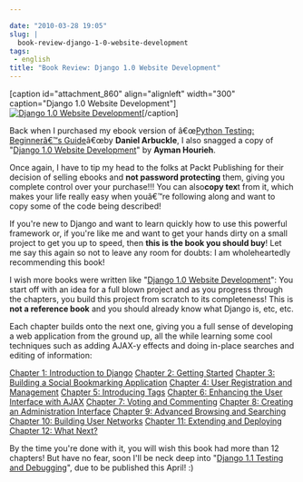 ```yaml
---

date: "2010-03-28 19:05"
slug: |
  book-review-django-1-0-website-development
tags:
 - english
title: "Book Review: Django 1.0 Website Development"
---
```


\[caption id="attachment_860" align="alignleft" width="300"
caption="Django 1.0 Website Development"\][![Django 1.0 Website
Development](http://www.ogmaciel.com/wp-content/uploads/2010/03/packt_djangowebsitedevelopment.jpg)](http://www.ogmaciel.com/wp-content/uploads/2010/03/packt_djangowebsitedevelopment.jpg)\[/caption\]

Back when I purchased my ebook version of â€œ[Python Testing:
Beginnerâ€™s Guide](http://bit.ly/PythonTestingBook)â€œby **Daniel
Arbuckle**, I also snagged a copy of "[Django 1.0 Website
Development](http://bit.ly/DjangoWebDevelopment)\" by **Ayman Hourieh**.

Once again, I have to tip my head to the folks at Packt Publishing for
their decision of selling ebooks and **not password protecting** them,
giving you complete control over your purchase!!! You can also**copy
tex**t from it, which makes your life really easy when youâ€™re
following along and want to copy some of the code being described!

If you're new to Django and want to learn quickly how to use this
powerful framework or, if you're like me and want to get your hands
dirty on a small project to get you up to speed, then **this is the book
you should buy**! Let me say this again so not to leave any room for
doubts: I am wholeheartedly recommending this book!

I wish more books were written like "[Django 1.0 Website
Development](http://bit.ly/DjangoWebDevelopment)": You start off with an
idea for a full blown project and as you progress through the chapters,
you build this project from scratch to its completeness! This is **not a
reference book** and you should already know what Django is, etc, etc.

Each chapter builds onto the next one, giving you a full sense of
developing a web application from the ground up, all the while learning
some cool techniques such as adding AJAX-y effects and doing in-place
searches and editing of information:

[Chapter 1: Introduction to
Django](https://www.packtpub.com/toc/django-10-website-development-table-contents#chapter_1)
[Chapter 2: Getting
Started](https://www.packtpub.com/toc/django-10-website-development-table-contents#chapter_2)
[Chapter 3: Building a Social Bookmarking
Application](https://www.packtpub.com/toc/django-10-website-development-table-contents#chapter_3)
[Chapter 4: User Registration and
Management](https://www.packtpub.com/toc/django-10-website-development-table-contents#chapter_4)
[Chapter 5: Introducing
Tags](https://www.packtpub.com/toc/django-10-website-development-table-contents#chapter_5)
[Chapter 6: Enhancing the User Interface with
AJAX](https://www.packtpub.com/toc/django-10-website-development-table-contents#chapter_6)
[Chapter 7: Voting and
Commenting](https://www.packtpub.com/toc/django-10-website-development-table-contents#chapter_7)
[Chapter 8: Creating an Administration
Interface](https://www.packtpub.com/toc/django-10-website-development-table-contents#chapter_8)
[Chapter 9: Advanced Browsing and
Searching](https://www.packtpub.com/toc/django-10-website-development-table-contents#chapter_9)
[Chapter 10: Building User
Networks](https://www.packtpub.com/toc/django-10-website-development-table-contents#chapter_10)
[Chapter 11: Extending and
Deploying](https://www.packtpub.com/toc/django-10-website-development-table-contents#chapter_11)
[Chapter 12: What
Next?](https://www.packtpub.com/toc/django-10-website-development-table-contents#chapter_12)

By the time you're done with it, you will wish this book had more than
12 chapters! But have no fear, soon I'll be neck deep into "[Django 1.1
Testing and Debugging](http://bit.ly/DjangoTestingBook)", due to be
published this April! :)
